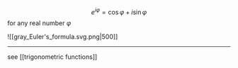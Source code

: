 $$e^{i\varphi} = \cos \varphi + i \sin \varphi$$for any real number $\varphi$

![[gray_Euler's_formula.svg.png|500]]


-----

see [[trigonometric functions]]